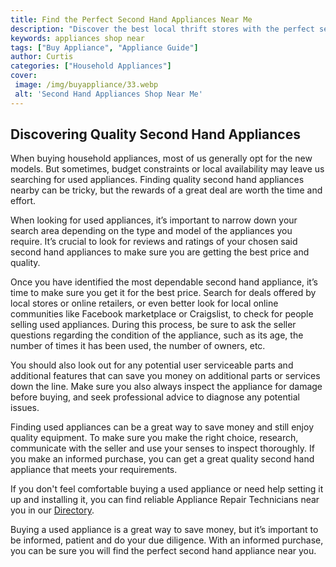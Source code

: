 ```yaml
---
title: Find the Perfect Second Hand Appliances Near Me
description: "Discover the best local thrift stores with the perfect second hand appliances for your home Learn insider tips and tricks to picking up the lowest price quality items"
keywords: appliances shop near
tags: ["Buy Appliance", "Appliance Guide"]
author: Curtis
categories: ["Household Appliances"]
cover: 
 image: /img/buyappliance/33.webp
 alt: 'Second Hand Appliances Shop Near Me'
---
```

## Discovering Quality Second Hand Appliances

When buying household appliances, most of us generally opt for the new models. But sometimes, budget constraints or local availability may leave us searching for used appliances. Finding quality second hand appliances nearby can be tricky, but the rewards of a great deal are worth the time and effort.

When looking for used appliances, it’s important to narrow down your search area depending on the type and model of the appliances you require. It’s crucial to look for reviews and ratings of your chosen said second hand appliances to make sure you are getting the best price and quality.

Once you have identified the most dependable second hand appliance, it’s time to make sure you get it for the best price. Search for deals offered by local stores or online retailers, or even better look for local online communities like Facebook marketplace or Craigslist, to check for people selling used appliances. During this process, be sure to ask the seller questions regarding the condition of the appliance, such as its age, the number of times it has been used, the number of owners, etc. 

You should also look out for any potential user serviceable parts and additional features that can save you money on additional parts or services down the line. Make sure you also always inspect the appliance for damage before buying, and seek professional advice to diagnose any potential issues.

Finding used appliances can be a great way to save money and still enjoy quality equipment. To make sure you make the right choice, research, communicate with the seller and use your senses to inspect thoroughly. If you make an informed purchase, you can get a great quality second hand appliance that meets your requirements.

If you don't feel comfortable buying a used appliance or need help setting it up and installing it, you can find reliable Appliance Repair Technicians near you in our [Directory](./pages/appliance-repair-technicians).
 
Buying a used appliance is a great way to save money, but it’s important to be informed, patient and do your due diligence. With an informed purchase, you can be sure you will find the perfect second hand appliance near you.
